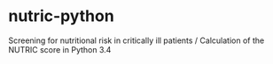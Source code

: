 # nutric-python
Screening for nutritional risk in critically ill patients / Calculation of the NUTRIC score in Python 3.4
